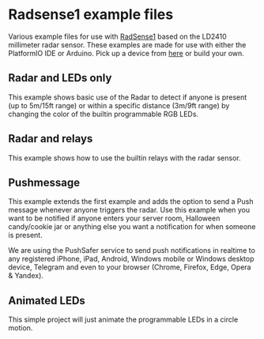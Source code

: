 # Radsense1 example files

Various example files for use with [RadSense1](https://maketronics.no/radsense-1/) based on the LD2410 millimeter radar sensor. These examples are made for use with either the PlatformIO IDE or Arduino. Pick up a device from [here](https://maketronics.no/radsense-1/) or build your own.

## Radar and LEDs only

This example shows basic use of the Radar to detect if anyone is present (up to 5m/15ft range) or within a specific distance (3m/9ft range) by changing the color of the builtin programmable RGB LEDs.

## Radar and relays

This example shows how to use the builtin relays with the radar sensor.

## Pushmessage

This example extends the first example and adds the option to send a Push message whenever anyone triggers the radar. Use this example when you want to be notified if anyone enters your server room, Halloween candy/cookie jar or anything else you want a notification for when someone is present.

We are using the PushSafer service to send push notifications in realtime to any registered iPhone, iPad, Android, Windows mobile or Windows desktop device, Telegram and even to your browser (Chrome, Firefox, Edge, Opera & Yandex).

## Animated LEDs

This simple project will just animate the programmable LEDs in a circle motion. 